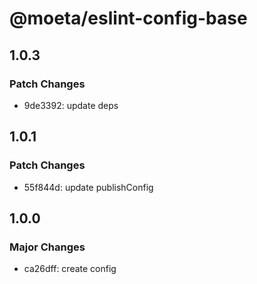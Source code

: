 # @moeta/eslint-config-base

## 1.0.3

### Patch Changes

- 9de3392: update deps

## 1.0.1

### Patch Changes

- 55f844d: update publishConfig

## 1.0.0

### Major Changes

- ca26dff: create config
